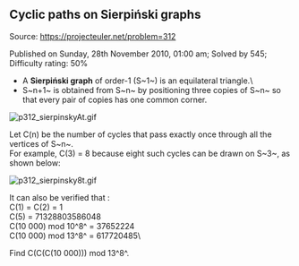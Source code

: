 Cyclic paths on Sierpiński graphs
---------------------------------

Source: https://projecteuler.net/problem=312

Published on Sunday, 28th November 2010, 01:00 am; Solved by 545;
Difficulty rating: 50%

- A **Sierpiński graph** of order-1 (S~1~) is an equilateral triangle.\
 - S~n+1~ is obtained from S~n~ by positioning three copies of S~n~ so
that every pair of copies has one common corner.

![p312\_sierpinskyAt.gif](project/images/p312_sierpinskyAt.gif)

Let C(n) be the number of cycles that pass exactly once through all the
vertices of S~n~.\
 For example, C(3) = 8 because eight such cycles can be drawn on S~3~,
as shown below:

![p312\_sierpinsky8t.gif](project/images/p312_sierpinsky8t.gif)

It can also be verified that :\
 C(1) = C(2) = 1\
 C(5) = 71328803586048\
 C(10 000) mod 10^8^ = 37652224\
 C(10 000) mod 13^8^ = 617720485\

Find C(C(C(10 000))) mod 13^8^.
